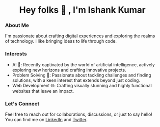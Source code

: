 <h1 align="center">Hey folks 👋 , I'm Ishank Kumar</h1>
<!-- <h3 align="center">Making simple apps, games, and websites are my main interests. Expert in JavaScript.</h3> -->

### About Me
I'm passionate about crafting digital experiences and exploring the realms of technology. I like bringing ideas to life through code.

### Interests
- AI 🤖: Recently captivated by the world of artificial intelligence, actively exploring new horizons and crafting innovative projects.
- Problem Solving 🧩: Passionate about tackling challenges and finding solutions, with a keen interest that extends beyond just coding.
- Web Development 🌐: Crafting visually stunning and highly functional websites that leave an impact.


### Let's Connect
Feel free to reach out for collaborations, discussions, or just to say hello! You can find me on [LinkedIn](https://www.linkedin.com/in/ishank-kumar/) and [Twitter](https://twitter.com/IshankKumar007).


<!--
**ishankkumar-007/ishankkumar-007** is a ✨ _special_ ✨ repository because its `README.md` (this file) appears on your GitHub profile.

Here are some ideas to get you started:

- 🔭 I’m currently working on ...
- 🌱 I’m currently learning ...
- 👯 I’m looking to collaborate on ...
- 🤔 I’m looking for help with ...
- 💬 Ask me about ...
- 📫 How to reach me: ...
- 😄 Pronouns: ...
- ⚡ Fun fact: ...
-->
